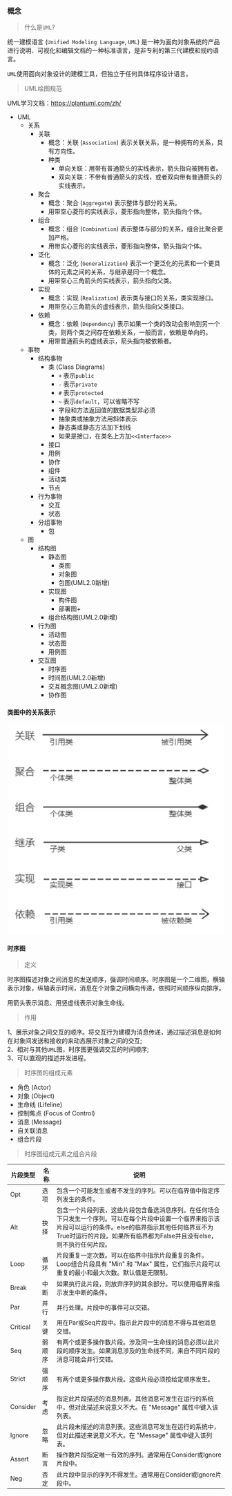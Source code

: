 ### 概念

> 什么是`UML`?

统一建模语言 (`Unified Modeling Language`, `UML`) 是一种为面向对象系统的产品进行说明、可视化和编辑文档的一种标准语言，是非专利的第三代建模和规约语言。

`UML`使用面向对象设计的建模工具，但独立于任何具体程序设计语言。

> UML绘图规范

UML学习文档：https://plantuml.com/zh/
- UML
    - 关系
        - 关联
            - 概念：关联 (`Association`) 表示关联关系，是一种拥有的关系，具有方向性。
            - 种类
                - 单向关联：用带有普通箭头的实线表示，箭头指向被拥有者。
                - 双向关联：不带有普通箭头的实线，或者双向带有普通箭头的实线表示。
        - 聚合
            - 概念：聚合 (`Aggregate`) 表示整体与部分的关系。
            - 用带空心菱形的实线表示，菱形指向整体，箭头指向个体。
        - 组合
            - 概念：组合 (`Combination`) 表示整体与部分的关系，组合比聚合更加严格。
            - 用带实心菱形的实线表示，菱形指向整体，箭头指向个体。
        - 泛化
            - 概念：泛化 (`Generalization`) 表示一个更泛化的元素和一个更具体的元素之间的关系，与继承是同一个概念。
            - 用带空心三角箭头的实线表示，箭头指向父类。
        - 实现
            - 概念：实现 (`Realization`) 表示类与接口的关系，类实现接口。
            - 用带空心三角箭头的虚线表示，箭头指向父类接口。
        - 依赖
            - 概念：依赖 (`Dependency`) 表示如果一个类的改动会影响到另一个类，则两个类之间存在依赖关系，一般而言，依赖是单向的。
            - 用带普通箭头的虚线表示，箭头指向被依赖者。
    - 事物
        - 结构事物
            - 类 (Class Diagrams)
                - `+` 表示`public`
                - `-` 表示`private`
                - `#` 表示`protected`
                - `~` 表示`default`，可以省略不写
                - 字段和方法返回值的数据类型非必须
                - 抽象类或抽象方法用斜体表示
                - 静态类或静态方法加下划线
                - 如果是接口，在类名上方加`<<Interface>>`
            - 接口
            - 用例
            - 协作
            - 组件
            - 活动类
            - 节点
        - 行为事物
            - 交互
            - 状态
        - 分组事物
            - 包
    - 图
        - 结构图
            - 静态图
                - 类图
                - 对象图
                - 包图(UML2.0新增)
            - 实现图
                - 构件图
                - 部署图+
            - 组合结构图(UML2.0新增)
        - 行为图
            - 活动图
            - 状态图
            - 用例图
        - 交互图
            - 时序图
            - 时间图(UML2.0新增)
            - 交互概念图(UML2.0新增)
            - 协作图

#### 类图中的关系表示

![类图中的关系表示](images/类图中的关系表示.png)

#### 时序图

> 定义

时序图描述对象之间消息的发送顺序，强调时间顺序。时序图是一个二维图，横轴表示对象，纵轴表示时间，消息在个对象之间横向传递，依照时间顺序纵向排序。<br>

用箭头表示消息、用竖虚线表示对象生命线。
> 作用

1、展示对象之间交互的顺序。将交互行为建模为消息传递，通过描述消息是如何在对象间发送和接收的来动态展示对象之间的交互;<br>
2、相对与其他`UML`图，时序图更强调交互的时间顺序;<br>
3、可以直观的描述并发进程。

> 时序图的组成元素

- 角色 (Actor)
- 对象 (Object)
- 生命线 (Lifeline)
- 控制焦点 (Focus of Control)
- 消息 (Message)
- 自关联消息
- 组合片段

> 时序图组成元素之组合片段

| 片段类型     | 名称  | 说明                                                                                                                           |
|----------|-----|------------------------------------------------------------------------------------------------------------------------------|
| Opt      | 选项  | 包含一个可能发生或者不发生的序列。可以在临界值中指定序列发生的条件。                                                                                           |
| Alt      | 抉择  | 包含一个片段列表，这些片段包含备选消息序列。在任何场合下只发生一个序列。可以在每个片段中设置一个临界来指示该片段可以运行的条件。else的临界指示其他任何临界豆不为True时运行的片段。如果所有临界都为False并且没有else，则不执行任何片段。 |
| Loop     | 循环  | 片段重复一定次数。可以在临界中指示片段重复的条件。Loop组合片段具有 "Min" 和 "Max" 属性，它们指示片段可以重复的最小和最大次数。默认值是无限制。                                             |
| Break    | 中断  | 如果执行此片段，则放弃序列的其余部分。可以使用临界来指示发生中断的条件。                                                                                         |
| Par      | 并行  | 并行处理。片段中的事件可以交错。                                                                                                             |
| Critical | 关键  | 用在Par或Seq片段中。指示此片段中的消息不得与其他消息交错。                                                                                             |
| Seq      | 弱顺序 | 有两个或更多操作数片段。涉及同一生命线的消息必须以此片段的顺序发生。如果消息涉及的生命线不同，来自不同片段的消息可能会并行交错。                                                             |
| Strict   | 强顺序 | 有两个或更多操作数片段。这些片段必须按给定顺序发生。                                                                                                   |
| Consider | 考虑  | 指定此片段描述的消息列表。其他消息可发生在运行的系统中，但对此描述来说意义不大。在 "Message" 属性中键入该列表。                                                                |
| Ignore   | 忽略  | 此片段未描述的消息列表。这些消息可发生在运行的系统中，但对此描述来说意义不大。在 "Message" 属性中键入该列表。                                                                 | 
| Assert   | 断言  | 操作数片段指定唯一有效的序列。通常用在Consider或Ignore片段中。                                                                                       |
| Neg      | 否定  | 此片段中显示的序列不得发生。通常用在Consider或Ignore片段中。                                                                                        |
